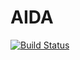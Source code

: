 # AIDA

[![Build Status](https://travis-ci.org/jstrube/AIDA.jl.svg?branch=master)](https://travis-ci.org/jstrube/AIDA.jl)
